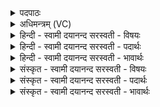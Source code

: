<details><summary>पदपाठः</summary>

वेद॑। अ॒हम्। ए॒तम्। पुरु॑षम्। म॒हान्त॑म्। आ॒दि॒त्यव॑र्ण॒मित्या॑दि॒त्यऽव॑र्णम्। तम॑सः। प॒रस्ता॑त्। तम्। ए॒व। वि॒दि॒त्वा। अति॑। मृ॒त्युम्। ए॒ति॒। न। अ॒न्यः। पन्थाः॑। वि॒द्य॒ते॒। अय॑नाय। १८।
</details>

<details><summary>अधिमन्त्रम् (VC)</summary>

- आदित्यो देवता
- उत्तरनारायण ऋषिः
- निचृत्त्रिष्टुप्
- धैवतः
</details>

<details><summary>हिन्दी - स्वामी दयानन्द सरस्वती  - विषयः</summary>

अब विद्वान् जिज्ञासु के लिये कैसा उपदेश करे, इस विषय को अगले मन्त्र में कहा है ॥
</details>

<details><summary>हिन्दी - स्वामी दयानन्द सरस्वती  - पदार्थः</summary>

पदार्थान्वयभाषाः -  हे जिज्ञासु पुरुष ! (अहम्) मैं जिस (एतम्) इस पूर्वोक्त (महान्तम्) बड़े-बड़े गुणों से युक्त (आदित्यवर्णम्) सूर्य के तुल्य प्रकाशस्वरूप (तमसः) अन्धकार वा अज्ञान से (परस्तात्) पृथक् वर्त्तमान (पुरुषम्) स्वस्वरूप से सर्वत्र पूर्ण परमात्मा को (वेद) जानता हूँ (तम्, एव) उसी को (विदित्वा) जान के आप (मृत्युम्) दुःखदायी मरण को (अति, एति) उल्लङ्घन कर जाते हो, किन्तु (अन्यः) इससे भिन्न (पन्थाः) मार्ग (अयनाय) अभीष्ट स्थान मोक्ष के लिये (न, विद्यते) नहीं विद्यमान है ॥१८ ॥
</details>

<details><summary>हिन्दी - स्वामी दयानन्द सरस्वती  - भावार्थः</summary>

भावार्थभाषाः -  यदि मनुष्य इस लोक-परलोक के सुखों की इच्छा करें तो सबसे अति बड़े स्वयंप्रकाश और आनन्दस्वरूप अज्ञान के लेश से पृथक् वर्त्तमान परमात्मा को जान के ही मरणादि अथाह दुःखसागर से पृथक् हो सकते हैं, यही सुखदायी मार्ग है, इससे भिन्न कोई भी मनुष्यों की मुक्ति का मार्ग नहीं है ॥१८ ॥
</details>

<details><summary>संस्कृत - स्वामी दयानन्द सरस्वती  - विषयः</summary>

अथ विज्ञानं जिज्ञासवे कथमुपदिशेदित्याह ॥
</details>

<details><summary>संस्कृत - स्वामी दयानन्द सरस्वती  - पदार्थः</summary>

पदार्थान्वयभाषाः -  हे जिज्ञासोऽहं यमेतं महान्तमादित्यवर्णं तमसः परस्ताद्वर्त्तमानं पुरुषं वेद तमेव विदित्वा भवान् मृत्युमत्येति। अन्यः पन्था अयनाय न विद्यते ॥१८ ॥
</details>

<details><summary>संस्कृत - स्वामी दयानन्द सरस्वती  - भावार्थः</summary>

भावार्थभाषाः -  यदि मनुष्या ऐहिकपारमार्थिके सुखे इच्छेयुस्तर्हि सर्वेभ्यो बृहत्तमं स्वप्रकाशानन्दस्वरूपमज्ञानलेशाद् दूरे वर्त्तमानं परमात्मानं ज्ञात्वैव मरणाद्यगाधदुःखसागरात् पृथग्भवितुं शक्नुवन्त्ययमेव सुखप्रदो मार्गोऽस्ति। अस्मादन्यः कश्चिदपि मनुष्याणां मुक्तिमार्गो न भवति ॥१८ ॥
</details>